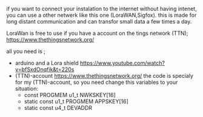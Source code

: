 if you want to connect your instalation to the internet without having intenet, you can use a other netwerk like this one (LoraWAN,Sigfox).
this is made for long distant communication and can transfor small data a few times a day.

LoraWan is free to use if you have a account on the tings network (TTN);
https://www.thethingsnetwork.org/

all you need is ;
- arduino and a Lora shield
  https://www.youtube.com/watch?v=bfSxdOnqfik&t=220s
- (TTN)-account 
  https://www.thethingsnetwork.org/
  the code is specialy for my (TTN)-account, so you need change this variables to your situation:
  - const PROGMEM u1_t NWKSKEY[16]
  - static const u1_t PROGMEM APPSKEY[16]
  - static const u4_t DEVADDR
  
